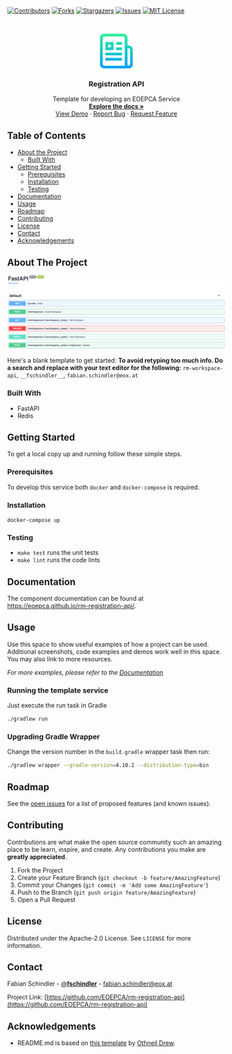 <!--
***
*** To avoid retyping too much info. Do a search and replace for the following:
*** rm-workspace-api, __fschindler__, fabian.schindler@eox.at
-->

<!-- PROJECT SHIELDS -->
<!--
*** See the bottom of this document for the declaration of the reference variables
*** for contributors-url, forks-url, etc. This is an optional, concise syntax you may use.
*** https://www.markdownguide.org/basic-syntax/#reference-style-links
-->

[![Contributors][contributors-shield]][contributors-url]
[![Forks][forks-shield]][forks-url]
[![Stargazers][stars-shield]][stars-url]
[![Issues][issues-shield]][issues-url]
[![MIT License][license-shield]][license-url]

<!-- PROJECT LOGO -->
<br />
<p align="center">
  <a href="https://github.com/EOEPCA/rm-registration-api">
    <img src="images/logo.png" alt="Logo" width="80" height="80">
  </a>

  <h3 align="center">Registration API</h3>

  <p align="center">
    Template for developing an EOEPCA Service
    <br />
    <a href="https://github.com/EOEPCA/rm-registration-api"><strong>Explore the docs »</strong></a>
    <br />
    <a href="https://github.com/EOEPCA/rm-registration-api">View Demo</a>
    ·
    <a href="https://github.com/EOEPCA/rm-registration-api/issues">Report Bug</a>
    ·
    <a href="https://github.com/EOEPCA/rm-registration-api/issues">Request Feature</a>
  </p>
</p>

<!-- TABLE OF CONTENTS -->

## Table of Contents

- [About the Project](#about-the-project)
  - [Built With](#built-with)
- [Getting Started](#getting-started)
  - [Prerequisites](#prerequisites)
  - [Installation](#installation)
  - [Testing](#testing)
- [Documentation](#documentation)
- [Usage](#usage)
- [Roadmap](#roadmap)
- [Contributing](#contributing)
- [License](#license)
- [Contact](#contact)
- [Acknowledgements](#acknowledgements)

<!-- ABOUT THE PROJECT -->

## About The Project

[![Product Name Screen Shot][product-screenshot]](https://github.com/EOEPCA/rm-registration-api)

Here's a blank template to get started:
**To avoid retyping too much info. Do a search and replace with your text editor for the following:**
`rm-workspace-api`, `__fschindler__`, `fabian.schindler@eox.at`

### Built With

- FastAPI
- Redis

<!-- GETTING STARTED -->

## Getting Started

To get a local copy up and running follow these simple steps.

### Prerequisites

To develop this service both `docker` and `docker-compose` is required.


### Installation

```
docker-compose up
```

### Testing

- `make test` runs the unit tests
- `make lint` runs the code lints

## Documentation

The component documentation can be found at https://eoepca.github.io/rm-registration-api/.

<!-- USAGE EXAMPLES -->

## Usage

Use this space to show useful examples of how a project can be used. Additional screenshots, code examples and demos work well in this space. You may also link to more resources.

_For more examples, please refer to the [Documentation](https://example.com)_

### Running the template service

Just execute the run task in Gradle

```sh
./gradlew run
```

### Upgrading Gradle Wrapper

Change the version number in the `build.gradle` wrapper task then run:

```sh
./gradlew wrapper --gradle-version=4.10.2 --distribution-type=bin
```

<!-- ROADMAP -->

## Roadmap

See the [open issues](https://github.com/EOEPCA/rm-registration-api/issues) for a list of proposed features (and known issues).

<!-- CONTRIBUTING -->

## Contributing

Contributions are what make the open source community such an amazing place to be learn, inspire, and create. Any contributions you make are **greatly appreciated**.

1. Fork the Project
2. Create your Feature Branch (`git checkout -b feature/AmazingFeature`)
3. Commit your Changes (`git commit -m 'Add some AmazingFeature'`)
4. Push to the Branch (`git push origin feature/AmazingFeature`)
5. Open a Pull Request

<!-- LICENSE -->

## License

Distributed under the Apache-2.0 License. See `LICENSE` for more information.

<!-- CONTACT -->

## Contact

Fabian Schindler - [@__fschindler__](https://twitter.com/__fschindler__) - fabian.schindler@eox.at

Project Link: [https://github.com/EOEPCA/rm-registration-api](https://github.com/EOEPCA/rm-registration-api)

<!-- ACKNOWLEDGEMENTS -->

## Acknowledgements

- README.md is based on [this template](https://github.com/othneildrew/Best-README-Template) by [Othneil Drew](https://github.com/othneildrew).

<!-- MARKDOWN LINKS & IMAGES -->
<!-- https://www.markdownguide.org/basic-syntax/#reference-style-links -->

[contributors-shield]: https://img.shields.io/github/contributors/EOEPCA/rm-registration-api.svg?style=flat-square
[contributors-url]: https://github.com/EOEPCA/rm-registration-api/graphs/contributors
[forks-shield]: https://img.shields.io/github/forks/EOEPCA/rm-registration-api.svg?style=flat-square
[forks-url]: https://github.com/EOEPCA/rm-registration-api/network/members
[stars-shield]: https://img.shields.io/github/stars/EOEPCA/rm-registration-api.svg?style=flat-square
[stars-url]: https://github.com/EOEPCA/rm-registration-api/stargazers
[issues-shield]: https://img.shields.io/github/issues/EOEPCA/rm-registration-api.svg?style=flat-square
[issues-url]: https://github.com/EOEPCA/rm-registration-api/issues
[license-shield]: https://img.shields.io/github/license/EOEPCA/rm-registration-api.svg?style=flat-square
[license-url]: https://github.com/EOEPCA/rm-registration-api/blob/master/LICENSE
[product-screenshot]: images/screenshot.png
